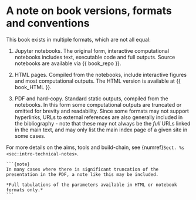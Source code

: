 # A note on book versions, formats and conventions

This book exists in multiple formats, which are not all equal:

1. Jupyter notebooks. The original form, interactive computational notebooks includes text, executable code and full outputs. Source notebooks are available via {{ book_repo }}.

2. HTML pages. Compiled from the notebooks, include interactive figures and most computational outputs. The HTML version is available at {{ book_HTML }}.

3. PDF and hard-copy. Standard static outputs, compiled from the notebooks. In this form some computational outputs are truncated or omitted for brevity and readability. Since some formats may not support hyperlinks, URLs to external references are also generally included in the bibliography - note that these may not always be the *full* URLs linked in the main text, and may only list the main index page of a given site in some cases.

For more details on the aims, tools and build-chain, see {numref}`Sect. %s <sec:intro-technical-notes>`.

````{margin}
```{note}
In many cases where there is significant truncation of the presentation in the PDF, a note like this may be included.

*Full tabulations of the parameters available in HTML or notebook formats only.*
```
````


